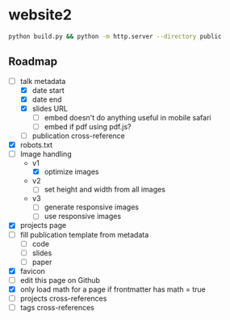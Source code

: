 # website2

```bash
python build.py && python -m http.server --directory public
```

## Roadmap

- [ ] talk metadata
  - [x] date start
  - [x] date end
  - [x] slides URL
    - [ ] embed doesn't do anything useful in mobile safari
    - [ ] embed if pdf using pdf.js?
  - [ ] publication cross-reference  
- [x] robots.txt
- [ ] Image handling
  - v1
    - [x] optimize images
  - v2
    - [ ] set height and width from all images
  - v3
    - [ ] generate responsive images
    - [ ] use responsive images
- [x] projects page
- [ ] fill publication template from metadata
  - [ ] code
  - [ ] slides
  - [ ] paper
- [x] favicon
- [ ] edit this page on Github
- [x] only load math for a page if frontmatter has math = true
- [ ] projects cross-references
- [ ] tags cross-references